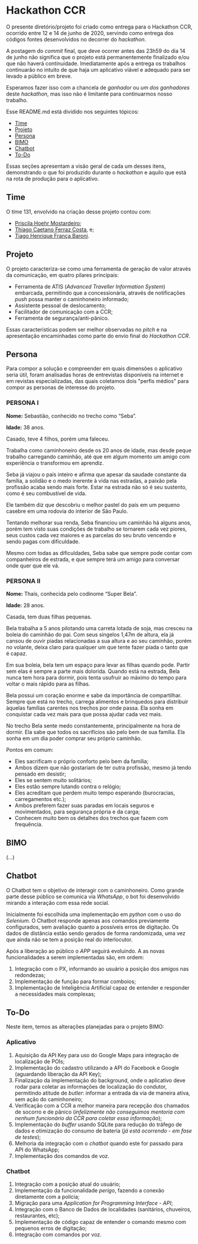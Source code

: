 # Hackathon CCR

O presente diretório/projeto foi criado como entrega para o Hackathon CCR, ocorrido entre 12 e 14 de junho de 2020, servindo como entrega dos códigos fontes desenvolvidos no decorrer do *hackathon*. 

A postagem do *commit* final, que deve ocorrer antes das 23h59 do dia 14 de junho não significa que o projeto está permanentemente finalizado e/ou que não haverá continuidade. Imediatamente após a entrega os trabalhos continuarão no intuito de que haja um aplicativo viável e adequado para ser levado a público em breve.

Esperamos fazer isso com a chancela de *ganhador* ou *um dos ganhadores* deste *hackathon*, mas isso não é limitante para continuarmos nosso trabalho. 

Esse README.md está dividido nos seguintes tópicos:

 * [Time](#time)
 * [Projeto](#projeto)
 * [Persona](#persona)
 * [BIMO](#bimo)
 * [Chatbot](#chatbot)
 * [To-Do](#to-do)



Essas seções apresentam a visão geral de cada um desses itens, demonstrando o que foi produzido durante o *hackathon* e aquilo que está na rota de produção para o aplicativo. 


<div id="time"></div>

## Time

O time 131, envolvido na criação desse projeto contou com:

* [Priscila Hoehr Mostardeiro](https://www.linkedin.com/in/priscila-hoehr/);
* [Thiago Caetano Ferraz Costa](https://www.linkedin.com/in/thiagocaetanogeo/), e;
* [Tiago Henrique França Baroni](https://www.linkedin.com/in/tiago-baroni/). 

## Projeto

O projeto caracteriza-se como uma ferramenta de geração de valor através da comunicação, em quatro pilares principais:

* Ferramenta de ATIS (*Advanced Traveller Information System*) embarcada, permitindo que a concessionária, através de notificações *push* possa manter o caminhoneiro informado;
* Assistente pessoal de deslocamento;
* Facilitador de comunicação com a CCR;
* Ferramenta de segurança/anti-pânico.

Essas características podem ser melhor observadas no *pitch* e na apresentação encaminhadas como parte do envio final do *Hackathon CCR*.

<div id="persona"></div>

## Persona

Para compor a solução e compreender em quais dimensões o aplicativo seria útil, foram analisadas horas de entrevistas disponíveis na internet e em revistas especializadas, das quais coletamos dois "perfis médios" para compor as personas de interesse do projeto. 

### PERSONA I

**Nome:** Sebastião, conhecido no trecho como “Seba”.

**Idade:** 38 anos.

Casado, teve 4 filhos, porém uma faleceu.

Trabalha como caminhoneiro desde os 20 anos de idade, mas desde peque trabalho carregando caminhão, até que em algum momento um amigo com experiência o transformou em aprendiz. 

Seba já viajou o país inteiro e afirma que apesar da saudade constante da família, a solidão e o medo inerente à vida nas estradas, a paixão pela profissão acaba sendo mais forte. Estar na estrada não só é seu sustento, como é seu combustível de vida. 

Ele também diz que descobriu o melhor pastel do país em um pequeno casebre em uma rodovia do interior de São Paulo.

Tentando melhorar sua renda, Seba financiou um caminhão há alguns anos, porém tem visto suas condições de trabalho se tornarem cada vez piores, seus custos cada vez maiores e as parcelas do seu bruto vencendo e sendo pagas com dificuldade.

Mesmo com todas as dificuldades, Seba sabe que sempre pode contar com companheiros de estrada, e que sempre terá um amigo para conversar onde quer que ele vá.


### PERSONA II

**Nome:** Thaís, conhecida pelo codinome “Super Bela”.

**Idade:** 28 anos.

Casada, tem duas filhas pequenas.

Bela trabalha a 5 anos pilotando uma carreta lotada de soja, mas cresceu na boleia do caminhão do pai. Com seus singelos 1,47m de altura, ela já cansou de ouvir piadas relacionadas a sua altura e ao seu caminhão, porém no volante, deixa claro para qualquer um que tente fazer piada o tanto que é capaz. 

Em sua boleia, bela tem um espaço para levar as filhas quando pode. Partir sem elas é sempre a parte mais dolorida. Quando está na estrada, Bela nunca tem hora para dormir, pois tenta usufruir ao máximo do tempo para voltar o mais rápido para as filhas.

Bela possui um coração enorme e sabe da importância de compartilhar. Sempre que está no trecho, carrega alimentos e brinquedos para distribuir àquelas famílias carentes nos trechos por onde passa. Ela sonha em conquistar cada vez mais para que possa ajudar cada vez mais.

No trecho Bela sente medo constantemente, principalmente na hora de dormir. Ela sabe que todos os sacrifícios são pelo bem de sua família. Ela sonha em um dia poder comprar seu próprio caminhão.

Pontos em comum:
* Eles sacrificam o próprio conforto pelo bem da família;
* Ambos dizem que não gostariam de ter outra profissão, mesmo já tendo pensado em desistir;
* Eles se sentem muito solitários;
* Eles estão sempre lutando contra o relógio;
* Eles acreditam que perdem muito tempo esperando (burocracias, carregamentos etc.);
* Ambos preferem fazer suas paradas em locais seguros e movimentados, para segurança própria e da carga;
* Conhecem muito bem os detalhes dos trechos que fazem com frequência.

## BIMO

(...)


<div id="chatbot"></div>

## Chatbot

O Chatbot tem o objetivo de interagir com o caminhoneiro. Como grande parte desse público se comunica via *WhatsApp*, o bot foi desenvolvido mirando a interação com essa rede social. 

Inicialmente foi escolhida uma implementação em *python* com o uso do *Selenium*. O Chatbot responde apenas aos comandos previamente configurados, sem avaliação quanto a possíveis erros de digitação. Os dados de distância estão sendo gerados de forma randomizada, uma vez que ainda não se tem a posição real do interlocutor.

Após a liberação ao público o *APP* seguirá evoluindo. A as novas funcionalidades a serem implementadas são, em ordem:

1. Integração com o PX, informando ao usuário a posição dos amigos nas redondezas;
2. Implementação de função para formar comboios;
3. Implementação de Inteligência Artificial capaz de entender e responder a necessidades mais complexas;

<div id="to-do"></div>

## To-Do

Neste item, temos as alterações planejadas para o projeto BIMO:

### Aplicativo

1. Aquisição da API Key para uso do Google Maps para integração de localização de POIs;
2. Implementação do cadastro utilizando a API do Facebook e Google (aguardando liberação da API Key);
3. Finalização da implementação do background, onde o aplicativo deve rodar para coletar as informações de localização do condutor, permitindo atitude de *butler*: informar a entrada da via de maneira ativa, sem ação do caminhoneiro;
4. Verificação com a CCR a melhor maneira para recepção dos chamados de socorro e de pânico (*infelizmente não conseguimos mentoria com nenhum funcionário da CCR para coletar essa informação*);
5. Implementação do *buffer* usando SQLite para redução do tráfego de dados e otimização do consumo de bateria (*já está ocorrendo - em fase de testes*);
6. Melhoria da integração com o *chatbot* quando este for passado para API do WhatsApp;
7. Implementação dos comandos de voz. 

### Chatbot
1. Integração com a posição atual do usuário;
2. Implementação da funcionalidade *perigo*, fazendo a conexão diretamente com a polícia;
3. Migração para uma *Application for Programming Interface - API*;
3. Integração com o Banco de Dados de localidades (sanitários, chuveiros, restaurantes, etc);
6. Implementação de código capaz de entender o comando mesmo com pequenos erros de digitação;
7. Integração com comandos por voz.
